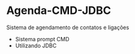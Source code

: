 # Agenda-CMD-JDBC
Sistema de agendamento de contatos e ligações

- Sistema prompt CMD
- Utilizando JDBC
